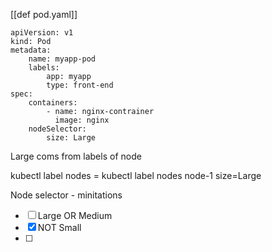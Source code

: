 [[def pod.yaml]]

```
apiVersion: v1
kind: Pod
metadata:
	name: myapp-pod
	labels:
		app: myapp
		type: front-end
spec:
	containers:
		- name: nginx-contrainer
		  image: nginx
	nodeSelector:
		size: Large
```
Large coms from labels of node 

kubectl label nodes <node-name> <label-key>=<label-value>
kubectl label nodes node-1 size=Large 

Node selector - minitations

- [ ] Large OR Medium 
- [x] NOT Small
- [ ] 